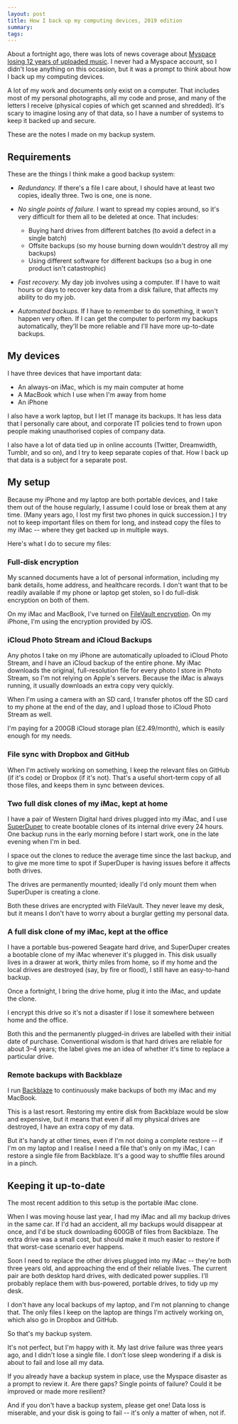 ```yaml
---
layout: post
title: How I back up my computing devices, 2019 edition
summary:
tags:
---
```


About a fortnight ago, there was lots of news coverage about [Myspace losing 12 years of uploaded music][myspace].
I never had a Myspace account, so I didn't lose anything on this occasion, but it was a prompt to think about how I back up my computing devices.

A lot of my work and documents only exist on a computer.
That includes most of my personal photographs, all my code and prose, and many of the letters I receive (physical copies of which get scanned and shredded).
It's scary to imagine losing any of that data, so I have a number of systems to keep it backed up and secure.

These are the notes I made on my backup system.

[myspace]: https://arstechnica.com/information-technology/2019/03/myspace-apparently-lost-12-years-worth-of-music-and-almost-no-one-noticed/

## Requirements

These are the things I think make a good backup system:

*   *Redundancy.*
    If there's a file I care about, I should have at least two copies, ideally three.
    Two is one, one is none.

*   *No single points of failure.*
    I want to spread my copies around, so it's very difficult for them all to be deleted at once.
    That includes:

    -   Buying hard drives from different batches (to avoid a defect in a single batch)
    -   Offsite backups (so my house burning down wouldn't destroy all my backups)
    -   Using different software for different backups (so a bug in one product isn't catastrophic)

*   *Fast recovery.*
    My day job involves using a computer.
    If I have to wait hours or days to recover key data from a disk failure, that affects my ability to do my job.

*   *Automated backups.*
    If I have to remember to do something, it won't happen very often.
    If I can get the computer to perform my backups automatically, they'll be more reliable and I'll have more up-to-date backups.



## My devices

I have three devices that have important data:

*   An always-on iMac, which is my main computer at home
*   A MacBook which I use when I'm away from home
*   An iPhone

I also have a work laptop, but I let IT manage its backups.
It has less data that I personally care about, and corporate IT policies tend to frown upon people making unauthorised copies of company data.

I also have a lot of data tied up in online accounts (Twitter, Dreamwidth, Tumblr, and so on), and I try to keep separate copies of that.
How I back up that data is a subject for a separate post.



## My setup

Because my iPhone and my laptop are both portable devices, and I take them out of the house regularly, I assume I could lose or break them at any time.
(Many years ago, I lost my first two phones in quick succession.)
I try not to keep important files on them for long, and instead copy the files to my iMac -- where they get backed up in multiple ways.

Here's what I do to secure my files:

### Full-disk encryption

My scanned documents have a lot of personal information, including my bank details, home address, and healthcare records.
I don't want that to be readily available if my phone or laptop get stolen, so I do full-disk encryption on both of them.

On my iMac and MacBook, I've turned on [FileVault encryption][filevault].
On my iPhone, I'm using the encryption provided by iOS.

[filevault]: https://en.wikipedia.org/wiki/FileVault

### iCloud Photo Stream and iCloud Backups

Any photos I take on my iPhone are automatically uploaded to iCloud Photo Stream, and I have an iCloud backup of the entire phone.
My iMac downloads the original, full-resolution file for every photo I store in Photo Stream, so I'm not relying on Apple's servers.
Because the iMac is always running, it usually downloads an extra copy very quickly.

When I'm using a camera with an SD card, I transfer photos off the SD card to my phone at the end of the day, and I upload those to iCloud Photo Stream as well.

I'm paying for a 200GB iCloud storage plan (£2.49/month), which is easily enough for my needs.

### File sync with Dropbox and GitHub

When I'm actively working on something, I keep the relevant files on GitHub (if it's code) or Dropbox (if it's not).
That's a useful short-term copy of all those files, and keeps them in sync between devices.

### Two full disk clones of my iMac, kept at home

I have a pair of Western Digital hard drives plugged into my iMac, and I use [SuperDuper][superduper] to create bootable clones of its internal drive every 24 hours.
One backup runs in the early morning before I start work, one in the late evening when I'm in bed.

I space out the clones to reduce the average time since the last backup, and to give me more time to spot if SuperDuper is having issues before it affects both drives.

The drives are permanently mounted; ideally I'd only mount them when SuperDuper is creating a clone.

Both these drives are encrypted with FileVault.
They never leave my desk, but it means I don't have to worry about a burglar getting my personal data.

[superduper]: https://www.shirt-pocket.com/SuperDuper/SuperDuperDescription.html

### A full disk clone of my iMac, kept at the office

I have a portable bus-powered Seagate hard drive, and SuperDuper creates a bootable clone of my iMac whenever it's plugged in.
This disk usually lives in a drawer at work, thirty miles from home, so if my home and the local drives are destroyed (say, by fire or flood), I still have an easy-to-hand backup.

Once a fortnight, I bring the drive home, plug it into the iMac, and update the clone.

I encrypt this drive so it's not a disaster if I lose it somewhere between home and the office.

Both this and the permanently plugged-in drives are labelled with their initial date of purchase.
Conventional wisdom is that hard drives are reliable for about 3–4 years; the label gives me an idea of whether it's time to replace a particular drive.

### Remote backups with Backblaze

I run [Backblaze][backblaze] to continuously make backups of both my iMac and my MacBook.

This is a last resort.
Restoring my entire disk from Backblaze would be slow and expensive, but it means that even if all my physical drives are destroyed, I have an extra copy of my data.

But it's handy at other times, even if I'm not doing a complete restore -- if I'm on my laptop and I realise I need a file that's only on my iMac, I can restore a single file from Backblaze.
It's a good way to shuffle files around in a pinch.

[backblaze]: https://secure.backblaze.com/r/01h8yj



## Keeping it up-to-date

The most recent addition to this setup is the portable iMac clone.

When I was moving house last year, I had my iMac and all my backup drives in the same car.
If I'd had an accident, all my backups would disappear at once, and I'd be stuck downloading 600GB of files from Backblaze.
The extra drive was a small cost, but should make it much easier to restore if that worst-case scenario ever happens.

Soon I need to replace the other drives plugged into my iMac -- they're both three years old, and approaching the end of their reliable lives.
The current pair are both desktop hard drives, with dedicated power supplies.
I'll probably replace them with bus-powered, portable drives, to tidy up my desk.

I don't have any local backups of my laptop, and I'm not planning to change that.
The only files I keep on the laptop are things I'm actively working on, which also go in Dropbox and GitHub.

So that's my backup system.

It's not perfect, but I'm happy with it.
My last drive failure was three years ago, and I didn't lose a single file.
I don't lose sleep wondering if a disk is about to fail and lose all my data.

If you already have a backup system in place, use the Myspace disaster as a prompt to review it.
Are there gaps?
Single points of failure?
Could it be improved or made more resilient?

And if you don't have a backup system, please get one!
Data loss is miserable, and your disk is going to fail -- it's only a matter of when, not if.
